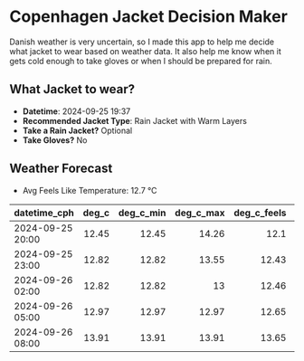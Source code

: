 
# Copenhagen Jacket Decision Maker

Danish weather is very uncertain, so I made this app to help me decide what jacket to wear based on weather data. 
It also help me know when it gets cold enough to take gloves or when I should be prepared for rain.

## What Jacket to wear?

- **Datetime**: 2024-09-25 19:37
- **Recommended Jacket Type**: Rain Jacket with Warm Layers
- **Take a Rain Jacket?** Optional
- **Take Gloves?** No

## Weather Forecast
- Avg Feels Like Temperature: 12.7 °C

| datetime_cph     |   deg_c |   deg_c_min |   deg_c_max |   deg_c_feels | weather   | wind   | rain   |
|:-----------------|--------:|------------:|------------:|--------------:|:----------|:-------|:-------|
| 2024-09-25 20:00 |   12.45 |       12.45 |       14.26 |         12.1  | Rain      | Low    | Low    |
| 2024-09-25 23:00 |   12.82 |       12.82 |       13.55 |         12.43 | Clouds    | Low    | None   |
| 2024-09-26 02:00 |   12.82 |       12.82 |       13    |         12.46 | Clouds    | Low    | None   |
| 2024-09-26 05:00 |   12.97 |       12.97 |       12.97 |         12.65 | Clouds    | Low    | None   |
| 2024-09-26 08:00 |   13.91 |       13.91 |       13.91 |         13.65 | Rain      | Low    | Low    |
        